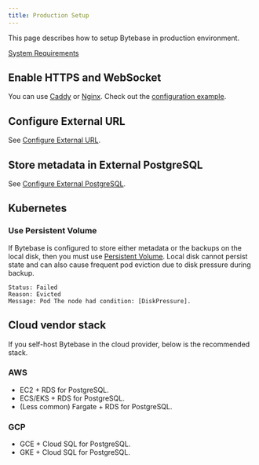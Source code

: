 ```yaml
---
title: Production Setup
---
```


This page describes how to setup Bytebase in production environment.

[System Requirements](/docs/faq/##system-requirements)

## Enable HTTPS and WebSocket

You can use [Caddy](https://caddyserver.com/docs/quick-starts/reverse-proxy) or [Nginx](https://www.nginx.com/). Check out the [configuration example](/docs/get-started/self-host/#configuration).

## Configure External URL

See [Configure External URL](/docs/get-started/install/external-url).

## Store metadata in External PostgreSQL

See [Configure External PostgreSQL](/docs/get-started/install/external-postgres).

## Kubernetes

### Use Persistent Volume

If Bytebase is configured to store either metadata or the backups on the local disk, then you must use [Persistent Volume](https://kubernetes.io/docs/concepts/storage/persistent-volumes/#types-of-persistent-volumes). Local disk cannot persist state and can also cause frequent pod eviction due to disk pressure during backup.

```plain
Status: Failed
Reason: Evicted
Message: Pod The node had condition: [DiskPressure].
```

## Cloud vendor stack

If you self-host Bytebase in the cloud provider, below is the recommended stack.

### AWS

- EC2 + RDS for PostgreSQL.
- ECS/EKS + RDS for PostgreSQL.
- (Less common) Fargate + RDS for PostgreSQL.

### GCP

- GCE + Cloud SQL for PostgreSQL.
- GKE + Cloud SQL for PostgreSQL.
